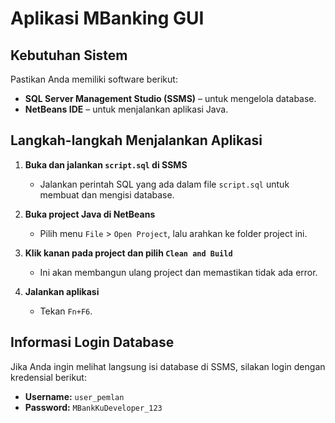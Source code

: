 # Aplikasi MBanking GUI

## Kebutuhan Sistem

Pastikan Anda memiliki software berikut:

- **SQL Server Management Studio (SSMS)** – untuk mengelola database.
- **NetBeans IDE** – untuk menjalankan aplikasi Java.

## Langkah-langkah Menjalankan Aplikasi

1. **Buka dan jalankan `script.sql` di SSMS**
   - Jalankan perintah SQL yang ada dalam file `script.sql` untuk membuat dan mengisi database.

2. **Buka project Java di NetBeans**
   - Pilih menu `File` > `Open Project`, lalu arahkan ke folder project ini.

3. **Klik kanan pada project dan pilih `Clean and Build`**
   - Ini akan membangun ulang project dan memastikan tidak ada error.

4. **Jalankan aplikasi**
   - Tekan `Fn+F6`.

## Informasi Login Database

Jika Anda ingin melihat langsung isi database di SSMS, silakan login dengan kredensial berikut:

- **Username:** `user_pemlan`
- **Password:** `MBankKuDeveloper_123`
